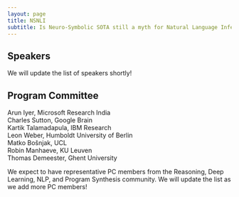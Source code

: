 ```yaml
---
layout: page
title: NSNLI
subtitle: Is Neuro-Symbolic SOTA still a myth for Natural Language Inference?
---
```


<h2>Speakers</h2>

We will update the list of speakers shortly!


<h2>Program Committee</h2>

Arun Iyer, Microsoft Research India <br>
Charles Sutton, Google Brain <br>
Kartik Talamadapula, IBM Research <br>
Leon Weber, Humboldt University of Berlin <br>
Matko Bošnjak, UCL <br>
Robin Manhaeve, KU Leuven <br>
Thomas Demeester, Ghent University <br>

We expect to have representative PC members from the Reasoning, Deep Learning, NLP, and Program Synthesis community.  We will update the list as we add more PC members! <br>

<!-- 
Luc de Raedt, KU Leuven <br>
Arun Iyer, Microsoft Research India <br>
Vivek Srikumar, University of Utah <br>
Kuldeep Meel, National University of Singapore <br>
Mausam, IIT Delhi <br>
Kartik Talamadapula (IBM Research) <br>
Yejin Choi, AI2 <br>
Forough Arabshahi, Facebook <br>
Chitta Baral, Arizona State University <br>
Giuseppe Marra, KU Leuven <br>
Robin Manhaeve, KU Leuven <br>
Thomas Demeester, Ghent University <br>
Ana Marasovic, Allen Institute for AI & University of Washington <br>
Pasquale Minervini, UCL <br>
Thomas Winters, KU Leuven <br>
Kevin Ellis, Cornell University <br>
Alex Polozov, Microsoft Research <br>
Charles Sutton, Google Brain <br>
Rishabh Singh, Google <br>
Aws Albarghouthi, Wisconsin  -->